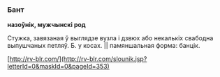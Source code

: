 ### Бант
**назоўнік, мужчынскі род**

Стужка, завязаная ў выглядзе вузла і дзвюх або некалькіх свабодна выпушчаных петляў. Б. у косах. || памяншальная форма: банцік.

<a rel="author">[http://rv-blr.com/](http://rv-blr.com/slounik.jsp?letterId=0&maskId=0&pageId=353)</a>
